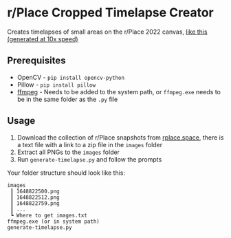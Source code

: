 # r/Place Cropped Timelapse Creator

Creates timelapses of small areas on the r/Place 2022 canvas, [like this (generated at 10x speed)](https://raw.githubusercontent.com/Carsmaniac/rplace-cropped-timelapse-creator/main/web-serials-timelapse.mp4)

## Prerequisites

- OpenCV - `pip install opencv-python`
- Pillow - `pip install pillow`
- [ffmpeg](https://ffmpeg.org/) - Needs to be added to the system path, or `ffmpeg.exe` needs to be in the same folder as the `.py` file

## Usage

1. Download the collection of r/Place snapshots from [rplace.space](https://rplace.space/combined/), there is a text file with a link to a zip file in the `images` folder
2. Extract all PNGs to the `images` folder
3. Run `generate-timelapse.py` and follow the prompts

Your folder structure should look like this:
```
images
 ┃ 1648822500.png
 ┃ 1648822512.png
 ┃ 1648822759.png
 ┃ ...
 ┗ Where to get images.txt
ffmpeg.exe (or in system path)
generate-timelapse.py
```
